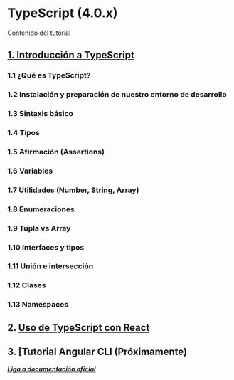 # TypeScript (4.0.x) 

Contenido del tutorial
## [1. Introducción a TypeScript](./modulo01.md)
### 1.1 ¿Qué es TypeScript?
### 1.2 Instalación y preparación de nuestro entorno de desarrollo
### 1.3 Sintaxis básico
### 1.4 Tipos
### 1.5 Afirmación (Assertions)
### 1.6 Variables
### 1.7 Utilidades (Number, String, Array)
### 1.8 Enumeraciones
### 1.9 Tupla vs Array
### 1.10 Interfaces y tipos
### 1.11 Unión e intersección
### 1.12 Clases
### 1.13 Namespaces

## 2. [Uso de TypeScript con React](./modulo02.md)

## 3. [Tutorial Angular CLI (Próximamente)

[***Liga a documentación oficial***](https://www.typescriptlang.org/docs/handbook/intro.html)

